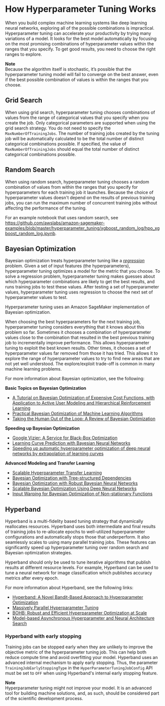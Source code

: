 # How Hyperparameter Tuning Works<a name="automatic-model-tuning-how-it-works"></a>

When you build complex machine learning systems like deep learning neural networks, exploring all of the possible combinations is impractical\. Hyperparameter tuning can accelerate your productivity by trying many variations of a model\. It looks for the best model automatically by focusing on the most promising combinations of hyperparameter values within the ranges that you specify\. To get good results, you need to choose the right ranges to explore\. 

**Note**  
Because the algorithm itself is stochastic, it’s possible that the hyperparameter tuning model will fail to converge on the best answer, even if the best possible combination of values is within the ranges that you choose\.

## Grid Search<a name="automatic-tuning-grid-search"></a>

 When using grid search, hyperparameter tuning chooses combinations of values from the range of categorical values that you specify when you create the job\. Only categorical parameters are supported when using the grid search strategy\. You do not need to specify the `MaxNumberOfTrainingJobs`\. The number of training jobs created by the tuning job will be automatically calculated to be the total number of distinct categorical combinations possible\. If specified, the value of `MaxNumberOfTrainingJobs` should equal the total number of distinct categorical combinations possible\.

## Random Search<a name="automatic-tuning-random-search"></a>

When using random search, hyperparameter tuning chooses a random combination of values from within the ranges that you specify for hyperparameters for each training job it launches\. Because the choice of hyperparameter values doesn't depend on the results of previous training jobs, you can run the maximum number of concurrent training jobs without affecting the performance of the tuning\.

For an example notebook that uses random search, see [https://github\.com/awslabs/amazon\-sagemaker\-examples/blob/master/hyperparameter\_tuning/xgboost\_random\_log/hpo\_xgboost\_random\_log\.ipynb](https://github.com/awslabs/amazon-sagemaker-examples/blob/master/hyperparameter_tuning/xgboost_random_log/hpo_xgboost_random_log.ipynb)\.

## Bayesian Optimization<a name="automatic-tuning-bayesian-optimization.title"></a>

Bayesian optimization treats hyperparameter tuning like a *[regression](https://docs.aws.amazon.com/general/latest/gr/glos-chap.html#[regression])* problem\. Given a set of input features \(the hyperparameters\), hyperparameter tuning optimizes a model for the metric that you choose\. To solve a regression problem, hyperparameter tuning makes guesses about which hyperparameter combinations are likely to get the best results, and runs training jobs to test these values\. After testing a set of hyperparameter values, hyperparameter tuning uses regression to choose the next set of hyperparameter values to test\.

Hyperparameter tuning uses an Amazon SageMaker implementation of Bayesian optimization\.

When choosing the best hyperparameters for the next training job, hyperparameter tuning considers everything that it knows about this problem so far\. Sometimes it chooses a combination of hyperparameter values close to the combination that resulted in the best previous training job to incrementally improve performance\. This allows hyperparameter tuning to exploit the best known results\. Other times, it chooses a set of hyperparameter values far removed from those it has tried\. This allows it to explore the range of hyperparameter values to try to find new areas that are not yet well understood\. The explore/exploit trade\-off is common in many machine learning problems\.

For more information about Bayesian optimization, see the following:

**Basic Topics on Bayesian Optimization**
+ [A Tutorial on Bayesian Optimization of Expensive Cost Functions, with Application to Active User Modeling and Hierarchical Reinforcement Learning](https://arxiv.org/abs/1012.2599)
+ [Practical Bayesian Optimization of Machine Learning Algorithms](https://arxiv.org/abs/1206.2944)
+ [Taking the Human Out of the Loop: A Review of Bayesian Optimization](http://ieeexplore.ieee.org/document/7352306/?reload=true)

**Speeding up Bayesian Optimization**
+ [Google Vizier: A Service for Black\-Box Optimization](https://dl.acm.org/citation.cfm?id=3098043)
+ [Learning Curve Prediction with Bayesian Neural Networks](https://openreview.net/forum?id=S11KBYclx)
+ [Speeding up automatic hyperparameter optimization of deep neural networks by extrapolation of learning curves](https://dl.acm.org/citation.cfm?id=2832731)

**Advanced Modeling and Transfer Learning**
+ [Scalable Hyperparameter Transfer Learning](https://papers.nips.cc/paper/7917-scalable-hyperparameter-transfer-learning)
+ [Bayesian Optimization with Tree\-structured Dependencies](http://proceedings.mlr.press/v70/jenatton17a.html)
+ [Bayesian Optimization with Robust Bayesian Neural Networks](https://papers.nips.cc/paper/6116-bayesian-optimization-with-robust-bayesian-neural-networks)
+ [Scalable Bayesian Optimization Using Deep Neural Networks](http://proceedings.mlr.press/v37/snoek15.pdf)
+ [Input Warping for Bayesian Optimization of Non\-stationary Functions]( https://arxiv.org/abs/1402.0929)

## Hyperband<a name="automatic-tuning-hyperband"></a>

Hyperband is a multi\-fidelity based tuning strategy that dynamically reallocates resources\. Hyperband uses both intermediate and final results of training jobs to re\-allocate epochs to well\-utilized hyperparameter configurations and automatically stops those that underperform\. It also seamlessly scales to using many parallel training jobs\. These features can significantly speed up hyperparameter tuning over random search and Bayesian optimization strategies\.

Hyperband should only be used to tune iterative algorithms that publish results at different resource levels\. For example, Hyperband can be used to tune a neural network for image classification which publishes accuracy metrics after every epoch\.

For more information about Hyperband, see the following links:
+ [Hyperband: A Novel Bandit\-Based Approach to Hyperparameter Optimization](https://arxiv.org/pdf/1603.06560.pdf)
+ [Massively Parallel Hyperparameter Tuning](https://liamcli.com/assets/pdf/asha_arxiv.pdf)
+ [BOHB: Robust and Efficient Hyperparameter Optimization at Scale](http://proceedings.mlr.press/v80/falkner18a/falkner18a.pdf)
+ [Model\-based Asynchronous Hyperparameter and Neural Architecture Search](https://openreview.net/pdf?id=a2rFihIU7i)

### Hyperband with early stopping<a name="automatic-tuning-hyperband-early-stopping"></a>

Training jobs can be stopped early when they are unlikely to improve the objective metric of the hyperparameter tuning job\. This can help both reduce compute time and avoid overfitting your model\. Hyperband uses an advanced internal mechanism to apply early stopping\. Thus, the parameter `TrainingJobEarlyStoppingType` in the `HyperParameterTuningJobConfig` API must be set to `OFF` when using Hyperband's internal early stopping feature\.

**Note**  
Hyperparameter tuning might not improve your model\. It is an advanced tool for building machine solutions, and, as such, should be considered part of the scientific development process\. 